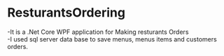 # ResturantsOrdering 
-It is a .Net Core WPF application for Making resturants Orders\
-I used sql server data base to save menus, menus items and customers orders.
